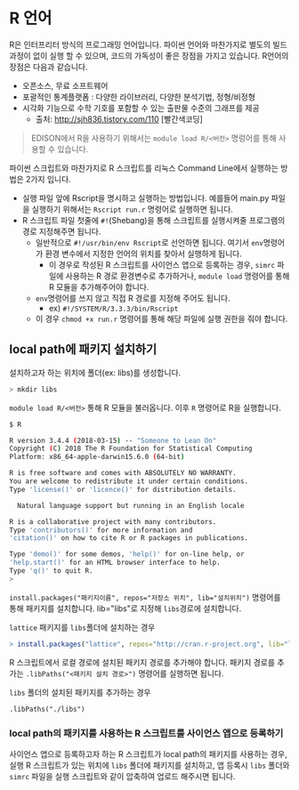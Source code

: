 # R 언어
R은 인터프리터 방식의 프로그래밍 언어입니다. 파이썬 언어와 마찬가지로 별도의 빌드 과정이 없이 실행 할 수 있으며, 코드의 가독성이 좋은 장점을 가지고 있습니다. R언어의 장점은 다음과 같습니다.

 - 오픈소스, 무료 소프트웨어
 - 포괄적인 통계플랫폼 : 다양한 라이브러리, 다양한 분석기법, 정형/비정형
 - 시각화 기능으로 수학 기호를 포함할 수 있는 출판물 수준의 그래프를 제공
   - 출처: http://sjh836.tistory.com/110 [빨간색코딩]

> EDISON에서 R을 사용하기 위해서는 ```module load R/<버전>``` 명렁어를 통해 사용할 수 있습니다.

파이썬 스크립트와 마찬가지로 R 스크립트를 리눅스 Command Line에서 실행하는 방법은 2가지 입니다.
- 실행 파일 앞에 Rscript을 명시하고 실행하는 방법입니다. 예를들어 main.py 파일을 실행하기 위해서는 ```Rscript run.r``` 명령어로 실행하면 됩니다.
- R 스크립트 파일 첫줄에 ```#!```(Shebang)을 통해 스크립트를 실행시켜줄 프로그램의 경로 지정해주면 됩니다.
  - 일반적으로 ```#!/usr/bin/env Rscript```로 선언하면 됩니다. 여기서 ```env```명령어가 환경 변수에서 지정한 언어의 위치를 찾아서 실행하게 됩니다.
    - 이 경우로 작성된 R 스크립트를 사이언스 앱으로 등록하는 경우, ```simrc``` 파일에 사용하는 R 경로 환경변수로 추가하거나, ```module load``` 명령어를 통해 R 모듈을 추가해주어야 합니다.
  - ```env```명령어를 쓰지 않고 직접 R 경로를 지정해 주어도 됩니다.
    - ex) ```#!/SYSTEM/R/3.3.3/bin/Rscript```
  - 이 경우 ```chmod +x run.r``` 명령어를 통해 해당 파일에 실행 권한을 줘야 합니다.

## local path에 패키지 설치하기

설치하고자 하는 위치에 폴더(ex: libs)를 생성합니다.

```bash
> mkdir libs
```

```module load R/<버전>``` 통해 R 모듈을 불러옵니다. 이후 ```R``` 명령어로 R을 실행합니다.

```bash
$ R

R version 3.4.4 (2018-03-15) -- "Someone to Lean On"
Copyright (C) 2018 The R Foundation for Statistical Computing
Platform: x86_64-apple-darwin15.6.0 (64-bit)

R is free software and comes with ABSOLUTELY NO WARRANTY.
You are welcome to redistribute it under certain conditions.
Type 'license()' or 'licence()' for distribution details.

  Natural language support but running in an English locale

R is a collaborative project with many contributors.
Type 'contributors()' for more information and
'citation()' on how to cite R or R packages in publications.

Type 'demo()' for some demos, 'help()' for on-line help, or
'help.start()' for an HTML browser interface to help.
Type 'q()' to quit R.
>
```
```install.packages("패키지이름", repos="저장소 위치", lib="설치위치")``` 명령어를 통해 패키지를 설치합니다. lib="libs"로 지정해 ```libs```경로에 설치합니다.

```lattice``` 패키지를 ```libs```폴더에 설치하는 경우
```R
> install.packages("lattice", repos="http://cran.r-project.org", lib="libs")
```

R 스크립트에서 로컬 경로에 설치된 패키지 경로를 추가해야 합니다. 패키지 경로를 추가는 ```.libPaths("<패키지 설치 경로>")``` 명령어를 실행하면 됩니다.

```libs``` 폴더의 설치된 패키지를 추가하는 경우
```
.libPaths("./libs")
```

### local path의 패키지를 사용하는 R 스크립트를 사이언스 앱으로 등록하기

사이언스 앱으로 등록하고자 하는 R 스크립트가 local path의 패키지를 사용하는 경우, 실행 R 스크립트가 있는 위치에 ```libs``` 폴더에 패키지를 설치하고, 앱 등록시 ```libs``` 폴더와 ```simrc``` 파일을 실행 스크립트와 같이 압축하여 업로드 해주시면 됩니다.
